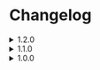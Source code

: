 # Changelog

<details>
<summary>1.2.0</summary>

## Added

- Dead players can now 'Yippee' to eachother!
- Cooldown config for those who dislike spamming. Please note: this is Host controlled, make sure to ask the host to enable cooldowns if you really dislike it. Cooldown is **OFF** by default
- Cooldown time for set cooldown, defaults to 2 seconds.

## Changed

- changed 'Yippee' sound to one with less clicky audio

### Enjoy!!

</details>

<details>
<summary>1.1.0</summary>

## Added

- Walkie talkie now transmits Yippee's (minor oversight, my bad!)
- Added config value for the volume of shouting 'Yippee!'.
- Added config value for how far the EnemyAI detection range is when shouting 'Yippee! (if enabled)
- Added config value for how loud the EnemyAI detection volume is when shouting 'Yippee! (if enabled)
- Added syncing to config values using Csync. This means that no matter what your config file is, everything marked with '(HOST ONLY)' will be synced when playing online or in a LAN.

## Changed

- Confetti spam has been reduced, but can be re-enabled in the configs for those who desperately want to cause confettti rain.

</details>

<details>
<summary>1.0.0</summary>

## Added

- Yippee Key (Configurable)
- Notify enemies on 'Yippee' (Configurable)
- Confetti (Configurable)
- Debug messages (Configurable)

</details>
